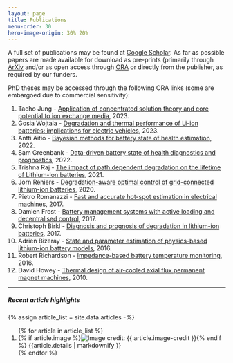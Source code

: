 ```yaml
---
layout: page
title: Publications
menu-order: 30
hero-image-origin: 30% 20%
---
```


<div class="row">
<div class="col-xs-12 col-md-10 col-lg-8 col-md-offset-1 col-lg-offset-2" markdown="1">

A full set of publications may be found at [Google Scholar](https://scholar.google.co.uk/citations?hl=en&user=6-MOqkMAAAAJ&view_op=list_works&sortby=pubdate). As far as possible papers are made available for download as pre-prints (primarily through [ArXiv](https://arxiv.org/a/howey_d_1.html) and/or as open access through [ORA](http://ora.ox.ac.uk) or directly from the publisher, as required by our funders.

PhD theses may be accessed through the following ORA links (some are embargoed due to commercial sensitivity):
1. Taeho Jung - [Application of concentrated solution theory and core potential to ion exchange media](https://ora.ox.ac.uk/objects/uuid:7ff7fbe9-6e28-417e-b61c-75dc2cb1d52f), 2023.
2. Gosia Wojtala - [Degradation and thermal performance of Li-ion batteries: implications for electric vehicles](https://ora.ox.ac.uk/objects/uuid:f6233017-c578-4d70-b3d3-f13ea6e10a46), 2023.
3. Antti Aitio - [Bayesian methods for battery state of health estimation](https://ora.ox.ac.uk/objects/uuid:166af363-5849-4f3b-aa31-640fb3f41faf), 2022.
4. Sam Greenbank - [Data-driven battery state of health diagnostics and prognostics](https://ora.ox.ac.uk/objects/uuid:da0cf799-1489-4cb8-9214-4ed5be742275), 2022.
5. Trishna Raj - [The impact of path dependent degradation on the lifetime of Lithium-Ion batteries](https://ora.ox.ac.uk/objects/uuid:d975c41e-4406-42f3-aef9-beb54c60c11f), 2021.
6. Jorn Reniers - [Degradation-aware optimal control of grid-connected lithium-ion batteries](https://ora.ox.ac.uk/objects/uuid:e0a33cb5-93f5-4e34-9b17-996a9d40755b), 2020.
7. Pietro Romanazzi - [Fast and accurate hot-spot estimation in electrical machines](https://ora.ox.ac.uk/objects/uuid:099cea22-d184-4b2f-a648-23ae8c061f52), 2017.
8. Damien Frost - [Battery management systems with active loading and decentralised control](https://ora.ox.ac.uk/objects/uuid:27c8947d-967c-476a-b778-a0ad4d0a5f48), 2017.
9. Christoph Birkl - [Diagnosis and prognosis of degradation in lithium-ion batteries](https://ora.ox.ac.uk/objects/uuid:7d8ccb9c-1469-4209-9995-5871fc908b54), 2017.
10. Adrien Bizeray - [State and parameter estimation of physics-based lithium-ion battery models](https://ora.ox.ac.uk/objects/uuid:f326b332-b912-4bf6-a9b3-d5e61d3a9596), 2016.
11. Robert Richardson - [Impedance-based battery temperature monitoring](https://ora.ox.ac.uk/objects/uuid:be4393bf-d516-4cb4-8362-82ebe7e1b78d), 2016.
12. David Howey - [Thermal design of air-cooled axial flux permanent magnet machines](https://spiral.imperial.ac.uk:8443/handle/10044/1/5588), 2010.


---

##### Recent article highlights

{% assign article_list = site.data.articles -%}
<ol class="articles">
{% for article in article_list %}
<li>
{% if article.image %}<img class="post-thumbnail" src="{{ site.baseurl }}/img/articles/{{ article.image }}"{% if article.image-credit %} title="Image credit: {{ article.image-credit }}"{% endif %}>{% endif %}
{{article.details | markdownify }}
</li>{% endfor %}
</ol>

</div>
</div>
